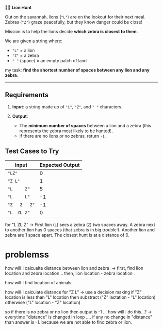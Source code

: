 **🦁🦓 Lion Hunt**

Out on the savannah, lions (`"L"`) are on the lookout for their next meal. Zebras (`"Z"`) graze peacefully, but they know danger could be close!

Mission is to help the lions decide **which zebra is closest to them**.

We are given a string where:

* `"L"` = a lion
* `"Z"` = a zebra
* `" "` (space) = an empty patch of land

my task: **find the shortest number of spaces between any lion and any zebra**.

---

## Requirements

1. **Input**: a string made up of `"L"`, `"Z"`, and `" "` characters.
2. **Output**:

   * The **minimum number of spaces** between a lion and a zebra (this represents the zebra most likely to be hunted).
   * If there are no lions or no zebras, return `-1`.
## Test Cases to Try

| Input         | Expected Output |
| ------------- | --------------- |
| `"LZ"`        | 0               |
| `"Z L"`       | 1               |
| `"L     Z"`   | 5               |
| `"L     L"`   | -1              |
| `"Z   Z   Z"` | -1              |
| `"L  ZL Z"`   | 0               |

for "L  ZL Z" ->
  First lion (`L`) sees a zebra (`Z`) two spaces away.
  A zebra next to another lion has 0 spaces (that zebra is in big trouble!).
  Another lion and zebra are 1 space apart.
  The closest hunt is at a distance of 0.

# problemss
how will I calcualte distance between lion and zebra.
-> first, find lion location and zebra location...
then, lion location - zebra location .

how will I find location of animals.

how will I calculate distance for "Z L"
-> use a decision making if "Z" location is less than "L" location then substract ("Z" lactation - "L" location) otherwise ("L" location - "Z" location)

so if there is no zebra or no lion then output is -1 ... how will i do this...?
-> everytime "distance" is changed in loop .... if any no change in "distance" than answer is -1. because we are not able to find zebra or lion.

